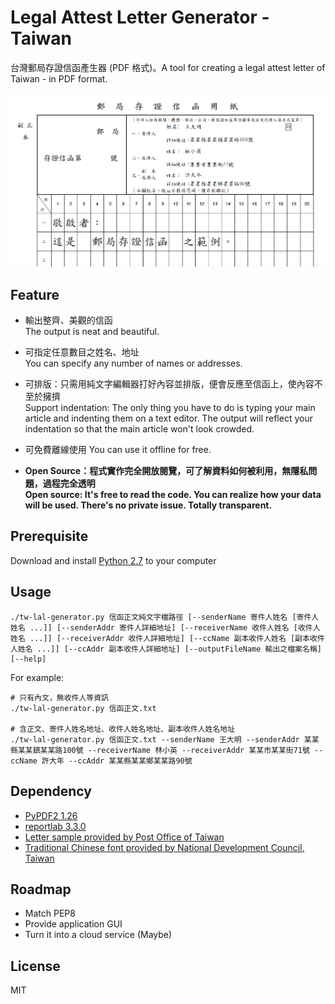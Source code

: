 # Legal Attest Letter Generator - Taiwan #
台灣郵局存證信函產生器 (PDF 格式)。A tool for creating a legal attest letter of Taiwan - in PDF format.

![](./img/sample.png)

## Feature ##
- 輸出整齊、美觀的信函  
  The output is neat and beautiful.  

- 可指定任意數目之姓名、地址  
  You can specify any number of names or addresses.  

- 可排版：只需用純文字編輯器打好內容並排版，便會反應至信函上，使內容不至於擁擠  
  Support indentation: The only thing you have to do is typing your main article and indenting them on a text editor. The output will reflect your indentation so that the main article won't look crowded.  
  
- 可免費離線使用 You can use it offline for free.

- **Open Source：程式實作完全開放閱覽，可了解資料如何被利用，無隱私問題，過程完全透明  
  Open source: It's free to read the code. You can realize how your data will be used. There's no private issue. Totally transparent.**

## Prerequisite ##
Download and install [Python 2.7](https://www.python.org/downloads/) to your computer

## Usage ##
```
./tw-lal-generator.py 信函正文純文字檔路徑 [--senderName 寄件人姓名 [寄件人姓名 ...]] [--senderAddr 寄件人詳細地址] [--receiverName 收件人姓名 [收件人姓名 ...]] [--receiverAddr 收件人詳細地址] [--ccName 副本收件人姓名 [副本收件人姓名 ...]] [--ccAddr 副本收件人詳細地址] [--outputFileName 輸出之檔案名稱] [--help]
```
For example:  
```
# 只有內文，無收件人等資訊
./tw-lal-generator.py 信函正文.txt

# 含正文、寄件人姓名地址、收件人姓名地址、副本收件人姓名地址
./tw-lal-generator.py 信函正文.txt --senderName 王大明 --senderAddr 某某縣某某鎮某某路100號 --receiverName 林小英 --receiverAddr 某某市某某街71號 --ccName 許大年 --ccAddr 某某縣某某鄉某某路90號
```

## Dependency ##
- [PyPDF2 1.26](https://github.com/mstamy2/PyPDF2)  
- [reportlab 3.3.0](https://bitbucket.org/rptlab/reportlab)
- [Letter sample provided by Post Office of Taiwan](http://www.post.gov.tw/post/internet/Download/index.jsp?ID=220301)
- [Traditional Chinese font provided by National Development Council, Taiwan ](http://data.gov.tw/node/5961)

## Roadmap ##
- Match PEP8  
- Provide application GUI
- Turn it into a cloud service (Maybe)

## License ##
MIT
